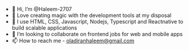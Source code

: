- 👋 Hi, I’m @Haleem-2707
- 👀 Love creating magic with the development tools at my disposal
- 🌱 I use HTML, CSS, Javascript, Nodejs, Typescript and Reactnative to build scalable applications
- 💞️ I’m looking to collaborate on frontend jobs for web and mobile apps
- 📫 How to reach me - oladiranhaleem@gmail.com

<!---
Haleem-2707/Haleem-2707 is a ✨ special ✨ repository because its `README.md` (this file) appears on your GitHub profile.
You can click the Preview link to take a look at your changes.
--->
